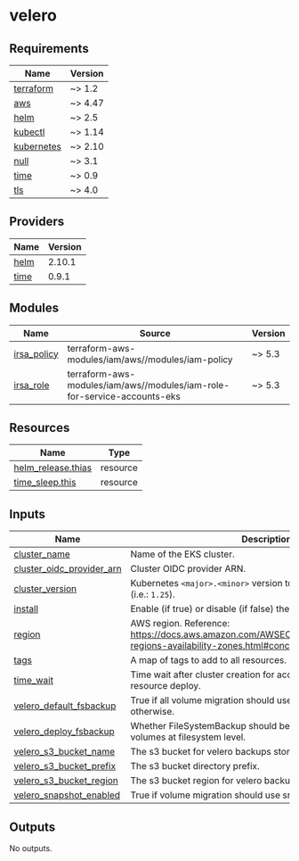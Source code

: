 # velero

<!-- BEGINNING OF PRE-COMMIT-TERRAFORM DOCS HOOK -->
## Requirements

| Name | Version |
|------|---------|
| <a name="requirement_terraform"></a> [terraform](#requirement\_terraform) | ~> 1.2 |
| <a name="requirement_aws"></a> [aws](#requirement\_aws) | ~> 4.47 |
| <a name="requirement_helm"></a> [helm](#requirement\_helm) | ~> 2.5 |
| <a name="requirement_kubectl"></a> [kubectl](#requirement\_kubectl) | ~> 1.14 |
| <a name="requirement_kubernetes"></a> [kubernetes](#requirement\_kubernetes) | ~> 2.10 |
| <a name="requirement_null"></a> [null](#requirement\_null) | ~> 3.1 |
| <a name="requirement_time"></a> [time](#requirement\_time) | ~> 0.9 |
| <a name="requirement_tls"></a> [tls](#requirement\_tls) | ~> 4.0 |

## Providers

| Name | Version |
|------|---------|
| <a name="provider_helm"></a> [helm](#provider\_helm) | 2.10.1 |
| <a name="provider_time"></a> [time](#provider\_time) | 0.9.1 |

## Modules

| Name | Source | Version |
|------|--------|---------|
| <a name="module_irsa_policy"></a> [irsa\_policy](#module\_irsa\_policy) | terraform-aws-modules/iam/aws//modules/iam-policy | ~> 5.3 |
| <a name="module_irsa_role"></a> [irsa\_role](#module\_irsa\_role) | terraform-aws-modules/iam/aws//modules/iam-role-for-service-accounts-eks | ~> 5.3 |

## Resources

| Name | Type |
|------|------|
| [helm_release.thias](https://registry.terraform.io/providers/hashicorp/helm/latest/docs/resources/release) | resource |
| [time_sleep.this](https://registry.terraform.io/providers/hashicorp/time/latest/docs/resources/sleep) | resource |

## Inputs

| Name | Description | Type | Default | Required |
|------|-------------|------|---------|:--------:|
| <a name="input_cluster_name"></a> [cluster\_name](#input\_cluster\_name) | Name of the EKS cluster. | `string` | n/a | yes |
| <a name="input_cluster_oidc_provider_arn"></a> [cluster\_oidc\_provider\_arn](#input\_cluster\_oidc\_provider\_arn) | Cluster OIDC provider ARN. | `string` | `""` | no |
| <a name="input_cluster_version"></a> [cluster\_version](#input\_cluster\_version) | Kubernetes `<major>.<minor>` version to use for the EKS cluster (i.e.: `1.25`). | `string` | n/a | yes |
| <a name="input_install"></a> [install](#input\_install) | Enable (if true) or disable (if false) the installation of Velero. | `bool` | `false` | no |
| <a name="input_region"></a> [region](#input\_region) | AWS region. Reference: https://docs.aws.amazon.com/AWSEC2/latest/UserGuide/using-regions-availability-zones.html#concepts-available-regions. | `string` | n/a | yes |
| <a name="input_tags"></a> [tags](#input\_tags) | A map of tags to add to all resources. | `map(string)` | `{}` | no |
| <a name="input_time_wait"></a> [time\_wait](#input\_time\_wait) | Time wait after cluster creation for access API Server for resource deploy. | `string` | `"30s"` | no |
| <a name="input_velero_default_fsbackup"></a> [velero\_default\_fsbackup](#input\_velero\_default\_fsbackup) | True if all volume migration should use FileSystemBackup. False otherwise. | `bool` | `false` | no |
| <a name="input_velero_deploy_fsbackup"></a> [velero\_deploy\_fsbackup](#input\_velero\_deploy\_fsbackup) | Whether FileSystemBackup should be deployed to migrate volumes at filesystem level. | `bool` | `false` | no |
| <a name="input_velero_s3_bucket_name"></a> [velero\_s3\_bucket\_name](#input\_velero\_s3\_bucket\_name) | The s3 bucket for velero backups storage. | `string` | `""` | no |
| <a name="input_velero_s3_bucket_prefix"></a> [velero\_s3\_bucket\_prefix](#input\_velero\_s3\_bucket\_prefix) | The s3 bucket directory prefix. | `string` | `""` | no |
| <a name="input_velero_s3_bucket_region"></a> [velero\_s3\_bucket\_region](#input\_velero\_s3\_bucket\_region) | The s3 bucket region for velero backup. | `string` | `""` | no |
| <a name="input_velero_snapshot_enabled"></a> [velero\_snapshot\_enabled](#input\_velero\_snapshot\_enabled) | True if volume migration should use snapshot. | `bool` | `false` | no |

## Outputs

No outputs.
<!-- END OF PRE-COMMIT-TERRAFORM DOCS HOOK -->
